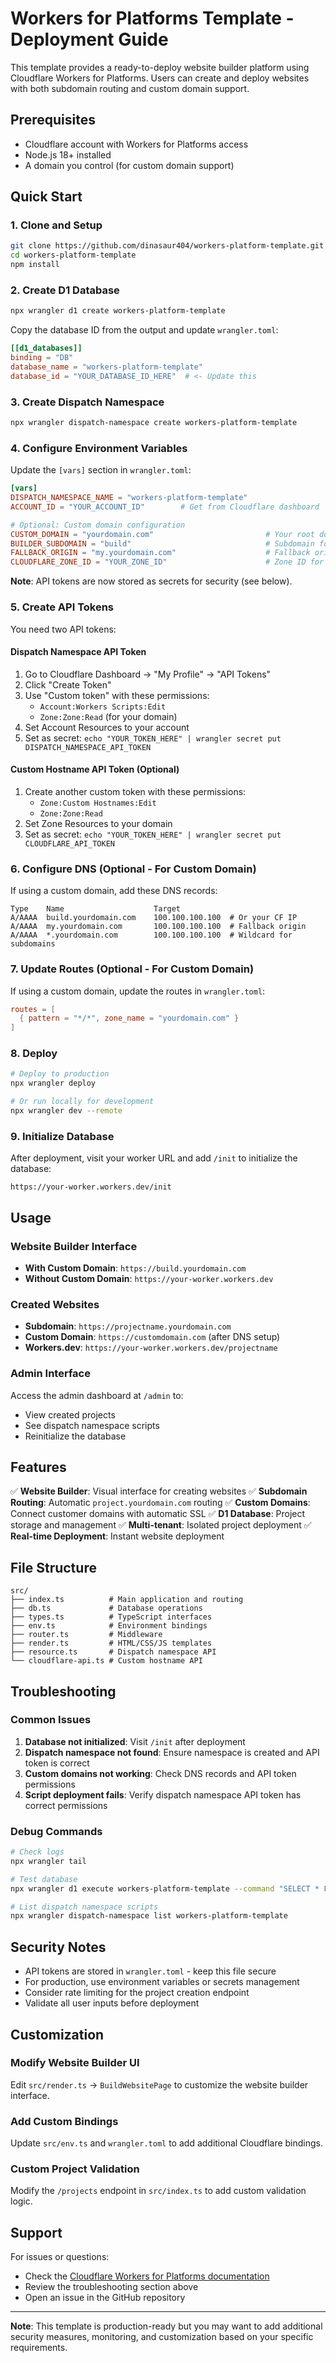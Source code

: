 # Workers for Platforms Template - Deployment Guide

This template provides a ready-to-deploy website builder platform using Cloudflare Workers for Platforms. Users can create and deploy websites with both subdomain routing and custom domain support.

## Prerequisites

- Cloudflare account with Workers for Platforms access
- Node.js 18+ installed
- A domain you control (for custom domain support)

## Quick Start

### 1. Clone and Setup

```bash
git clone https://github.com/dinasaur404/workers-platform-template.git
cd workers-platform-template
npm install
```

### 2. Create D1 Database

```bash
npx wrangler d1 create workers-platform-template
```

Copy the database ID from the output and update `wrangler.toml`:

```toml
[[d1_databases]]
binding = "DB"
database_name = "workers-platform-template"
database_id = "YOUR_DATABASE_ID_HERE"  # <- Update this
```

### 3. Create Dispatch Namespace

```bash
npx wrangler dispatch-namespace create workers-platform-template
```

### 4. Configure Environment Variables

Update the `[vars]` section in `wrangler.toml`:

```toml
[vars]
DISPATCH_NAMESPACE_NAME = "workers-platform-template"
ACCOUNT_ID = "YOUR_ACCOUNT_ID"        # Get from Cloudflare dashboard

# Optional: Custom domain configuration
CUSTOM_DOMAIN = "yourdomain.com"                         # Your root domain
BUILDER_SUBDOMAIN = "build"                              # Subdomain for builder (build.yourdomain.com)
FALLBACK_ORIGIN = "my.yourdomain.com"                    # Fallback origin for custom hostnames
CLOUDFLARE_ZONE_ID = "YOUR_ZONE_ID"                      # Zone ID for custom hostname API
```

**Note**: API tokens are now stored as secrets for security (see below).

### 5. Create API Tokens

You need two API tokens:

#### Dispatch Namespace API Token
1. Go to Cloudflare Dashboard → "My Profile" → "API Tokens"
2. Click "Create Token"
3. Use "Custom token" with these permissions:
   - `Account:Workers Scripts:Edit`
   - `Zone:Zone:Read` (for your domain)
4. Set Account Resources to your account
5. Set as secret: `echo "YOUR_TOKEN_HERE" | wrangler secret put DISPATCH_NAMESPACE_API_TOKEN`

#### Custom Hostname API Token (Optional)
1. Create another custom token with these permissions:
   - `Zone:Custom Hostnames:Edit`
   - `Zone:Zone:Read`
2. Set Zone Resources to your domain
3. Set as secret: `echo "YOUR_TOKEN_HERE" | wrangler secret put CLOUDFLARE_API_TOKEN`

### 6. Configure DNS (Optional - For Custom Domain)

If using a custom domain, add these DNS records:

```
Type    Name                    Target
A/AAAA  build.yourdomain.com    100.100.100.100  # Or your CF IP
A/AAAA  my.yourdomain.com       100.100.100.100  # Fallback origin
A/AAAA  *.yourdomain.com        100.100.100.100  # Wildcard for subdomains
```

### 7. Update Routes (Optional - For Custom Domain)

If using a custom domain, update the routes in `wrangler.toml`:

```toml
routes = [
  { pattern = "*/*", zone_name = "yourdomain.com" }
]
```

### 8. Deploy

```bash
# Deploy to production
npx wrangler deploy

# Or run locally for development
npx wrangler dev --remote
```

### 9. Initialize Database

After deployment, visit your worker URL and add `/init` to initialize the database:

```
https://your-worker.workers.dev/init
```

## Usage

### Website Builder Interface

- **With Custom Domain**: `https://build.yourdomain.com`
- **Without Custom Domain**: `https://your-worker.workers.dev`

### Created Websites

- **Subdomain**: `https://projectname.yourdomain.com`
- **Custom Domain**: `https://customdomain.com` (after DNS setup)
- **Workers.dev**: `https://your-worker.workers.dev/projectname`

### Admin Interface

Access the admin dashboard at `/admin` to:
- View created projects
- See dispatch namespace scripts
- Reinitialize the database

## Features

✅ **Website Builder**: Visual interface for creating websites
✅ **Subdomain Routing**: Automatic `project.yourdomain.com` routing
✅ **Custom Domains**: Connect customer domains with automatic SSL
✅ **D1 Database**: Project storage and management
✅ **Multi-tenant**: Isolated project deployment
✅ **Real-time Deployment**: Instant website deployment

## File Structure

```
src/
├── index.ts          # Main application and routing
├── db.ts             # Database operations
├── types.ts          # TypeScript interfaces
├── env.ts            # Environment bindings
├── router.ts         # Middleware
├── render.ts         # HTML/CSS/JS templates
├── resource.ts       # Dispatch namespace API
└── cloudflare-api.ts # Custom hostname API
```

## Troubleshooting

### Common Issues

1. **Database not initialized**: Visit `/init` after deployment
2. **Dispatch namespace not found**: Ensure namespace is created and API token is correct
3. **Custom domains not working**: Check DNS records and API token permissions
4. **Script deployment fails**: Verify dispatch namespace API token has correct permissions

### Debug Commands

```bash
# Check logs
npx wrangler tail

# Test database
npx wrangler d1 execute workers-platform-template --command "SELECT * FROM projects"

# List dispatch namespace scripts
npx wrangler dispatch-namespace list workers-platform-template
```

## Security Notes

- API tokens are stored in `wrangler.toml` - keep this file secure
- For production, use environment variables or secrets management
- Consider rate limiting for the project creation endpoint
- Validate all user inputs before deployment

## Customization

### Modify Website Builder UI
Edit `src/render.ts` → `BuildWebsitePage` to customize the website builder interface.

### Add Custom Bindings
Update `src/env.ts` and `wrangler.toml` to add additional Cloudflare bindings.

### Custom Project Validation
Modify the `/projects` endpoint in `src/index.ts` to add custom validation logic.

## Support

For issues or questions:
- Check the [Cloudflare Workers for Platforms documentation](https://developers.cloudflare.com/cloudflare-for-platforms/workers-for-platforms/)
- Review the troubleshooting section above
- Open an issue in the GitHub repository

---

**Note**: This template is production-ready but you may want to add additional security measures, monitoring, and customization based on your specific requirements.